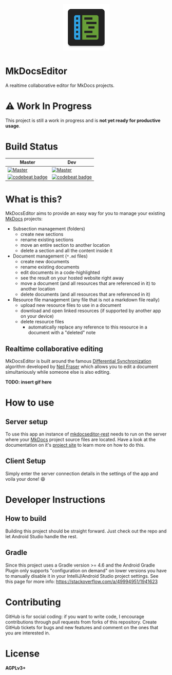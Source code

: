<p align="center" style="font-size: xx-large;">
  <img alt="Logo" src="app/src/main/ic_launcher-web.png" width="144"/> </br>
</p>

# MkDocsEditor

A realtime collaborative editor for MkDocs projects.

# :warning: Work In Progress

This project is still a work in progress and is **not yet ready for productive usage**.

# Build Status

| Master | Dev |
|--------|-----|
| [![Master](https://travis-ci.org/MkDocsEditor/MkDocsEditor-Android.svg?branch=master)](https://travis-ci.org/MkDocsEditor/MkDocsEditor-Android/branches) | [![Master](https://travis-ci.org/markusressel/MkDocsEditor-Android.svg?branch=dev)](https://travis-ci.org/markusressel/MkDocsEditor-Android/branches) |
| [![codebeat badge](https://codebeat.co/badges/606cd0dd-3e92-4639-904a-9ad5015a5cd3)](https://codebeat.co/projects/github-com-markusressel-MkDocsEditor-Android-master) | [![codebeat badge](https://codebeat.co/badges/e4ee51d2-fbe8-428f-95af-44488d8b44e6)](https://codebeat.co/projects/github-com-markusressel-MkDocsEditor-Android-dev) |

# What is this?

MkDocsEditor aims to provide an easy way for you to manage your existing [MkDocs](https://www.mkdocs.org/) projects:
* Subsection management (folders)
  * create new sections
  * rename existing sections
  * move an entire section to another location
  * delete a section and all the content inside it
* Document management (`*.md` files)
  * create new documents
  * rename existing documents
  * edit documents in a code-highlighted
  * see the result on your hosted website right away
  * move a document (and all resources that are referenced in it) to another location
  * delete documents (and all resources that are referenced in it)
* Resource file management (any file that is not a markdown file really)
  * upload new resource files to use in a document
  * download and open linked resources (if supported by another app on your device)
  * delete resource files
    * automatically replace any reference to this resource in a document with a "deleted" note

## Realtime collaborative editing

MkDocsEditor is built around the famous [Differential Synchronization](https://neil.fraser.name/writing/sync/)
algorithm developed by [Neil Fraser](https://neil.fraser.name/) which allows
you to edit a document simultaniously while someone else is also editing.

**TODO: insert gif here**

# How to use

## Server setup

To use this app an instance of [mkdocseditor-rest]() needs to run on the server
where your [MkDocs](https://www.mkdocs.org/) project source files are located.
Have a look at the documentation on it's [project site]() to learn more
on how to do this.

## Client Setup

Simply enter the server connection details in the settings of the app
and voila your done! :smile:

# Developer Instructions

## How to build

Building this project should be straight forward. Just check out the
repo and let Android Studio handle the rest.

## Gradle
Since this project uses a Gradle version >= 4.6 and the Android Gradle Plugin
only supports "configuration on demand" on lower versions you have to
manually disable it in your IntelliJ/Android Studio project settings.
See this page for more info: https://stackoverflow.com/a/49994951/1941623


# Contributing
GitHub is for social coding: if you want to write code, I encourage
contributions through pull requests from forks of this repository.
Create GitHub tickets for bugs and new features and comment on the ones
that you are interested in.

# License

**AGPLv3+**
